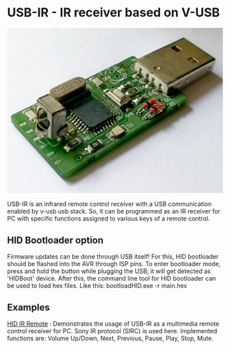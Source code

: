
USB-IR - IR receiver based on V-USB
===================================

![HID IR Remote](https://github.com/visakhanc/usb-ir/blob/master/pic/side-2.jpg)

USB-IR is an infrared remote control receiver with a USB communication enabled by v-usb usb stack. So, it can be programmed as an IR receiver for PC with specific functions assigned to various keys of a remote control.


HID Bootloader option
---------------------

Firmware updates can be done through USB itself! For this, HID bootloader should be flashed into the AVR through ISP pins. 
To enter bootloader mode, press and hold the button while plugging the USB; it will get detected as 'HIDBoot' device.  After this, the command line tool for HID bootloader can be used to load hex files. Like this:
bootloadHID.exe -r main.hex


Examples
--------

[HID IR Remote](https://github.com/visakhanc/usb-ir/blob/master/firmware/hid-ir-remote) : Demonstrates the usage of USB-IR as a multimedia remote control receiver for PC. Sony IR protocol (SIRC) is used here. Implemented functions are: Volume Up/Down, Next, Previous, Pause, Play, Stop, Mute.


